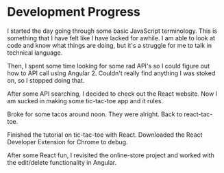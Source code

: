 # Development Progress

I started the day going through some basic JavaScript terminology. This is something that I have felt like I have lacked for awhile. I am able to look at code and know what things are doing, but it's a struggle for me to talk in technical language.

Then, I spent some time looking for some rad API's so I could figure out how to API call using Angular 2. Couldn't really find anything I was stoked on, so I stopped doing that.

After some API searching, I decided to check out the React website. Now I am sucked in making some tic-tac-toe app and it rules.

Broke for some tacos around noon. They were alright. Back to react-tac-toe.

Finished the tutorial on tic-tac-toe with React. Downloaded the React Developer Extension for Chrome to debug.

After some React fun, I revisited the online-store project and worked with the edit/delete functionality in Angular.
